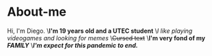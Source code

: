 # About-me

Hi, I'm Diego.
\\**I'm 19 years old and a UTEC student**
\\*I like playing videogames and looking for memes*
\\~~Cursed text~~
\\**I'm very fond of my _FAMILY_**
\\***I'm expect for this pandemic to end.***
